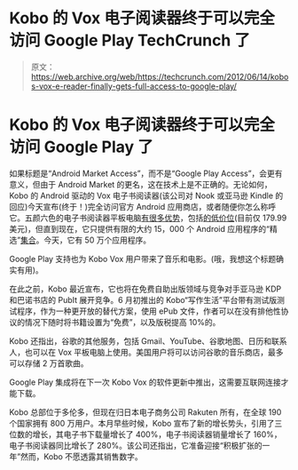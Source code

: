 # Kobo 的 Vox 电子阅读器终于可以完全访问 Google Play TechCrunch 了

> 原文：<https://web.archive.org/web/https://techcrunch.com/2012/06/14/kobos-vox-e-reader-finally-gets-full-access-to-google-play/>

# Kobo 的 Vox 电子阅读器终于可以完全访问 Google Play 了

如果标题是“Android Market Access”，而不是“Google Play Access”，会更有意义，但由于 Android Market 的更名，这在技术上是不正确的。无论如何，Kobo 的 Android 驱动的 Vox 电子书阅读器(该公司对 Nook 或亚马逊 Kindle 的回应)今天宣布(终于！)完全访问官方 Android 应用商店，或者随便你怎么称呼它。五颜六色的电子书阅读器平板电脑[有很多优势](https://web.archive.org/web/20221206152834/https://beta.techcrunch.com/2011/10/26/dont-count-kobo-out-as-the-ereader-race-rumbles-on/)，包括[的低价位](https://web.archive.org/web/20221206152834/http://www.kobo.com/ereaders/kobo-vox-us.html?__utma=3569066.544735280.1339618829.1339618829.1339618829.1&__utmb=3569066.1.10.1339618829&__utmc=3569066&__utmx=-&__utmz=3569066.1339618829.1.1.utmcsr=google%7Cutmccn=(organic)%7Cutmcmd=organic&__utmv=3569066.%7C1=d=00000000-0000-0000-0000-ffffffff0000=1,2=a=kobo=1,3=customerid=00000000-0000-0000-0000-000000000001=1,&__utmk=70009426)(目前仅 179.99 美元)，但直到现在，它只提供有限的大约 15，000 个 Android 应用程序的“精选”[集合](https://web.archive.org/web/20221206152834/http://www.kobobooks.com/kobovox_apps)。今天，它有 50 万个应用程序。

Google Play 支持也为 Kobo Vox 用户带来了音乐和电影。(哦，我想这个标题确实有用)。

在此之前，Kobo 最近宣布，它也将在免费自助出版领域与竞争对手亚马逊 KDP 和巴诺书店的 PubIt 展开竞争。6 月初推出的 Kobo“写作生活”平台带有测试版测试程序，作为一种更开放的替代方案，使用 ePub 文件，作者可以在没有排他性协议的情况下随时将书籍设置为“免费”，以及版税提高 10%的。

Kobo 还指出，谷歌的其他服务，包括 Gmail、YouTube、谷歌地图、日历和联系人，也可以在 Vox 平板电脑上使用。美国用户将可以访问谷歌的音乐商店，最多可以存储 2 万首歌曲。

Google Play 集成将在下一次 Kobo Vox 的软件更新中推出，这需要互联网连接才能下载。

Kobo 总部位于多伦多，但现在归日本电子商务公司 Rakuten 所有，在全球 190 个国家拥有 800 万用户。本月早些时候，Kobo 宣布了新的增长势头，引用了三位数的增长，其电子书下载量增长了 400%，电子书阅读器销量增长了 160%，电子书阅读器同比增长了 280%。该公司还指出，它准备迎接“积极扩张的一年”然而，Kobo 不愿透露其销售数字。